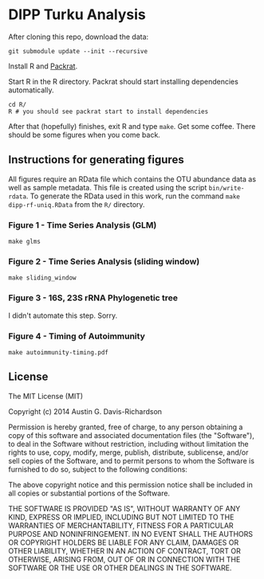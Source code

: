 # DIPP Turku Analysis

After cloning this repo, download the data:

`git submodule update --init --recursive`

Install R and [Packrat](http://rstudio.github.io/packrat/).

Start R in the R directory. Packrat should start installing dependencies
automatically.
```
cd R/
R # you should see packrat start to install dependencies
```
After that (hopefully) finishes, exit R and type `make`. Get some coffee. There
should be some figures when you come back.

## Instructions for generating figures

All figures require an RData file which contains the OTU abundance data as well
as sample metadata. This file is created using the script `bin/write-rdata`. To
generate the RData used in this work, run the command `make dipp-rf-uniq.RData`
from the `R/` directory.

### Figure 1 - Time Series Analysis (GLM)

`make glms`

### Figure 2 - Time Series Analysis (sliding window)

`make sliding_window`

### Figure 3 - 16S, 23S rRNA Phylogenetic tree

I didn't automate this step. Sorry.

### Figure 4 - Timing of Autoimmunity

`make autoimmunity-timing.pdf`

## License

The MIT License (MIT)

Copyright (c) 2014 Austin G. Davis-Richardson

Permission is hereby granted, free of charge, to any person obtaining a
copy of this software and associated documentation files (the
"Software"), to deal in the Software without restriction, including
without limitation the rights to use, copy, modify, merge, publish,
distribute, sublicense, and/or sell copies of the Software, and to
permit persons to whom the Software is furnished to do so, subject to
the following conditions:

The above copyright notice and this permission notice shall be included
in all copies or substantial portions of the Software.

THE SOFTWARE IS PROVIDED "AS IS", WITHOUT WARRANTY OF ANY KIND, EXPRESS
OR IMPLIED, INCLUDING BUT NOT LIMITED TO THE WARRANTIES OF
MERCHANTABILITY, FITNESS FOR A PARTICULAR PURPOSE AND NONINFRINGEMENT.
IN NO EVENT SHALL THE AUTHORS OR COPYRIGHT HOLDERS BE LIABLE FOR ANY
CLAIM, DAMAGES OR OTHER LIABILITY, WHETHER IN AN ACTION OF CONTRACT,
TORT OR OTHERWISE, ARISING FROM, OUT OF OR IN CONNECTION WITH THE
SOFTWARE OR THE USE OR OTHER DEALINGS IN THE SOFTWARE.
